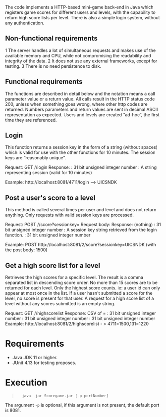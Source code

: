 The code implements a HTTP-based mini-game back-end in Java which registers game scores for different users and levels, with the capability to return high score lists per level. 
There is also a simple login system, without any authentication.

Non-functional requirements
----------------------------

1 	The server handles a lot of simultaneous requests and makes use of the available memory and CPU, while not compromising the readability and integrity of the data.
2 	It does not use any external frameworks, except for testing.
3	There is no need persistence to disk.

Functional requirements
------------------------

The functions are described in detail below and the notation <value> means a call parameter value or a return value. 
All calls result in the HTTP status code 200, unless when something goes wrong, where other http codes are returned. 
Numbers parameters and return values are sent in decimal ASCII representation as expected.
Users and levels are created “ad-hoc”, the first time they are referenced.

Login
----------

This function returns a session key in the form of a string (without spaces) which is valid for use with the other functions for 10 minutes. 
The session keys are “reasonably unique”.

Request: GET /<userid>/login
Response: <sessionkey>
<userid> : 31 bit unsigned integer number
<sessionkey> : A string representing session (valid for 10 minutes)

Example: http://localhost:8081/4711/login --> UICSNDK


Post a user's score to a level
--------------------------------

This method is called several times per user and level and does not return anything. Only requests with valid session keys are processed.

Request: POST /<levelid>/score?sessionkey=<sessionkey>
Request body: <score>
Response: (nothing)
<levelid> : 31 bit unsigned integer number
<sessionkey> : A session key string retrieved from the login function.
<score> : 31 bit unsigned integer number

Example: POST http://localhost:8081/2/score?sessionkey=UICSNDK (with the post body: 1500)


Get a high score list for a level
----------------------------------

Retrieves the high scores for a specific level. The result is a comma separated list in descending score order. 
No more than 15 scores are to be returned for each level. 
Only the highest score counts. ie: a user id can only appear at most once in the list. 
If a user hasn't submitted a score for the level, no score is present for that user. 
A request for a high score list of a level without any scores submitted is an empty string.

Request: GET /<levelid>/highscorelist
Response: CSV of <userid>=<score>
<levelid> : 31 bit unsigned integer number
<score> : 31 bit unsigned integer number
<userid> : 31 bit unsigned integer number
Example: http://localhost:8081/2/highscorelist - > 4711=1500,131=1220


Requirements
============

+ Java JDK 11 or higher.
+ JUnit 4.13 for testing proposes.


Execution
=========

>       java -jar Scoregame.jar [-p portNumber]

The argument `-p` is optional, if this argument is not present, the default port is 8081.

